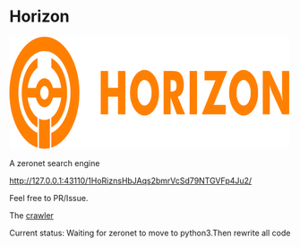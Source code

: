 # Horizon


<img width=500 height=200 src="logo.svg" >

A zeronet search engine

http://127.0.0.1:43110/1HoRiznsHbJAqs2bmrVcSd79NTGVFp4Ju2/


Feel free to PR/Issue.


The [crawler](https://github.com/blurHY/ZeronetSpider)

Current status: Waiting for zeronet to move to python3.Then rewrite all code


